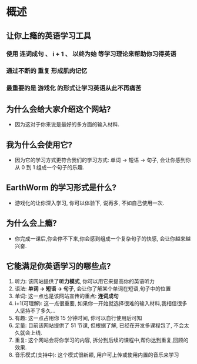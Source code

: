 # 概述

## 让你上瘾的英语学习工具

### 使用 连词成句 、 i + 1 、 以终为始 等学习理论来帮助你习得英语

### 通过不断的 重复 形成肌肉记忆

### 最重要的是 游戏化 的形式让学习英语从此不再痛苦

## **为什么会给大家介绍这个网站?**

- 因为这对于你来说是最好的多方面的输入材料.

## **我为什么会使用它?**

- 因为它的学习方式更符合我们的学习方式: 单词 -> 短语 -> 句子, 会让你感到你从 0 到 1 组成一个句子的乐趣.

## **EarthWorm 的学习形式是什么?**

- 游戏化的让你深入学习, 你可以体验下, 说再多, 不如自己使用一次.

## **为什么会上瘾?**

- 你完成一课后,你会停不下来,你会感到组成一个复杂句子的快感, 会让你越来越兴奋.

## **它能满足你英语学习的哪些点?**

1.  听力: 该网站提供了**听力模式**, 你可以用它来提高你的英语听力
2.  语法: **单词 -> 短语 -> 句子**, 会让你了解某个单词在短语,句子中的位置
3.  单词: 这一点也是该网站宣传的重点: **连词成句**
4.  i+1(可理解): 这一点很重要, 如果你一开始就选择很难的输入材料,我相信很多人坚持不了多久...
5.  有趣: 这一点占用你 15 分钟时间, 你可以自行使用后可知
6.  足量: 目前该网站提供了 51 节课, 但根据了解, 已经在开发多课程包了, 不会太久就会上线.
7.  重复: 这个网站会将你学习的内容, 拆分到后续的课程中,帮你达到重复,回顾的效果.
8.  音乐模式(支持中): 这个模式很新颖, 用户可上传或使用内置的音乐来学习
